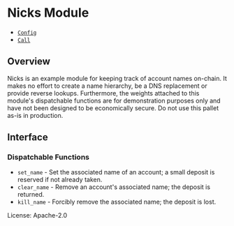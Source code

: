 # Nicks Module

- [`Config`](https://docs.rs/pallet-nicks/latest/pallet_nicks/pallet/trait.Config.html)
- [`Call`](https://docs.rs/pallet-nicks/latest/pallet_nicks/pallet/enum.Call.html)

## Overview

Nicks is an example module for keeping track of account names on-chain. It makes no effort to
create a name hierarchy, be a DNS replacement or provide reverse lookups. Furthermore, the
weights attached to this module's dispatchable functions are for demonstration purposes only and
have not been designed to be economically secure. Do not use this pallet as-is in production.

## Interface

### Dispatchable Functions

* `set_name` - Set the associated name of an account; a small deposit is reserved if not already
  taken.
* `clear_name` - Remove an account's associated name; the deposit is returned.
* `kill_name` - Forcibly remove the associated name; the deposit is lost.

[`Call`]: ./enum.Call.html
[`Config`]: ./trait.Config.html

License: Apache-2.0
